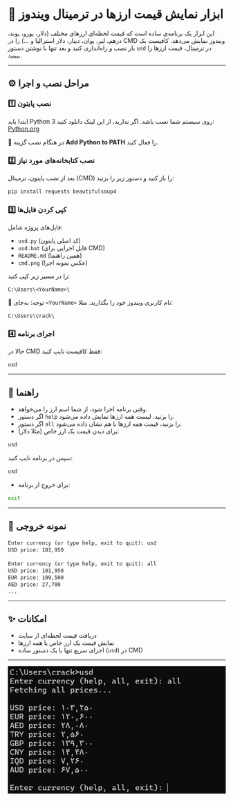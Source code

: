 # 📌 ابزار نمایش قیمت ارزها در ترمینال ویندوز

این ابزار یک برنامه‌ی ساده است که قیمت لحظه‌ای ارزهای مختلف (دلار، یورو، پوند، درهم، لیر، یوان، دینار، دلار استرالیا و ...) را در CMD ویندوز نمایش می‌دهد. کافیست یک بار نصب و راه‌اندازی کنید و بعد تنها با نوشتن دستور `usd` در ترمینال، قیمت ارزها را ببینید.

---

## ⚙️ مراحل نصب و اجرا

### 1️⃣ نصب پایتون
ابتدا باید Python 3 روی سیستم شما نصب باشد. اگر ندارید، از این لینک دانلود کنید: [Python.org](https://www.python.org/downloads/)

🔹 در هنگام نصب گزینه **Add Python to PATH** را فعال کنید.

### 2️⃣ نصب کتابخانه‌های مورد نیاز
بعد از نصب پایتون، ترمینال (CMD) را باز کنید و دستور زیر را بزنید:

```bash
pip install requests beautifulsoup4
```

### 3️⃣ کپی کردن فایل‌ها
فایل‌های پروژه شامل:

- `usd.py` (کد اصلی پایتون)
- `usd.bat` (فایل اجرایی برای CMD)
- `README.md` (همین راهنما)
- `cmd.png` (عکس نمونه اجرا)

را در مسیر زیر کپی کنید:

```
C:\Users\<YourName>\
```

🔹 توجه: به‌جای `<YourName>` نام کاربری ویندوز خود را بگذارید. مثلا:

```
C:\Users\crack\
```

### 4️⃣ اجرای برنامه
حالا در CMD فقط کافیست تایپ کنید:

```
usd
```

---

## 📌 راهنما

- وقتی برنامه اجرا شود، از شما اسم ارز را می‌خواهد.
- اگر دستور `help` را بزنید، لیست همه ارزها نمایش داده می‌شود.
- اگر دستور `all` را بزنید، قیمت همه ارزها با هم نشان داده می‌شود.
- برای دیدن قیمت یک ارز خاص (مثلا دلار):

```bash
usd
```

سپس در برنامه تایپ کنید:

```bash
usd
```

- برای خروج از برنامه:

```bash
exit
```

---

## 📝 نمونه خروجی

```
Enter currency (or type help, exit to quit): usd
USD price: 101,950

Enter currency (or type help, exit to quit): all
USD price: 101,950
EUR price: 109,500
AED price: 27,700
...
```

---

## ✨ امکانات
- دریافت قیمت لحظه‌ای از سایت
- نمایش قیمت یک ارز خاص یا همه ارزها
- اجرای سریع تنها با یک دستور ساده (`usd`) در CMD

---

![نمونه اجرا](cmd.png)